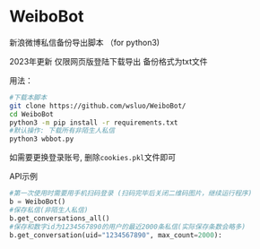 # WeiboBot

新浪微博私信备份导出脚本 （for python3)

2023年更新
仅限网页版登陆下载导出
备份格式为txt文件

用法：
```bash
#下载本脚本
git clone https://github.com/wsluo/WeiboBot/
cd WeiboBot
python3 -m pip install -r requirements.txt
#默认操作: 下载所有非陌生人私信
python3 wbbot.py
```
如需要更换登录账号,
删除`cookies.pkl`文件即可

API示例
```python
#第一次使用时需要用手机扫码登录 (扫码完毕后关闭二维码图片，继续运行程序)
b = WeiboBot()
#保存私信(非陌生人私信)
b.get_conversations_all()
#保存和数字id为1234567890的用户的最近2000条私信(实际保存条数会略多)
b.get_conversation(uid="1234567890", max_count=2000):
```
